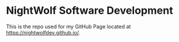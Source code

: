 # NightWolf Software Development

This is the repo used for my GitHub Page located at https://nightwolfdev.github.io/.